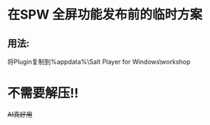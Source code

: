 # 在SPW 全屏功能发布前的临时方案
## 用法:
将Plugin复制到%appdata%\Salt Player for Windows\workshop

# **不需要解压!!**

~~AI真好用~~